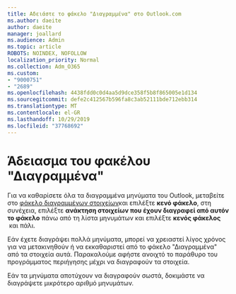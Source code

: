 ```yaml
---
title: Αδειάστε το φάκελο "Διαγραμμένα" στο Outlook.com
ms.author: daeite
author: daeite
manager: joallard
ms.audience: Admin
ms.topic: article
ROBOTS: NOINDEX, NOFOLLOW
localization_priority: Normal
ms.collection: Adm_O365
ms.custom:
- "9000751"
- "2689"
ms.openlocfilehash: 4438fdd0c0d4aa5d9dce358f5b8f865005e1d134
ms.sourcegitcommit: defe2c412567b596fa8c3ab52111bde712ebb314
ms.translationtype: MT
ms.contentlocale: el-GR
ms.lasthandoff: 10/29/2019
ms.locfileid: "37768692"
---
```

# <a name="empty-the-deleted-items-folder"></a>Άδειασμα του φακέλου "Διαγραμμένα"

Για να καθαρίσετε όλα τα διαγραμμένα μηνύματα του Outlook, μεταβείτε στο [φάκελο διαγραμμένων στοιχείων](https://outlook.live.com/mail/deleteditems)και επιλέξτε **κενό φάκελο**, στη συνέχεια, επιλέξτε **ανάκτηση στοιχείων που έχουν διαγραφεί από αυτόν το φάκελο** πάνω από τη λίστα μηνυμάτων και επιλέξτε **κενός φάκελος**  και πάλι.

Εάν έχετε διαγράψει πολλά μηνύματα, μπορεί να χρειαστεί λίγος χρόνος για να μετακινηθούν ή να εκκαθαριστεί από το φάκελο "Διαγραμμένα" από τα στοιχεία αυτά. Παρακαλούμε αφήστε ανοιχτό το παράθυρο του προγράμματος περιήγησης μέχρι να διαγραφούν τα στοιχεία.

Εάν τα μηνύματα αποτύχουν να διαγραφούν σωστά, δοκιμάστε να διαγράψετε μικρότερο αριθμό μηνυμάτων.